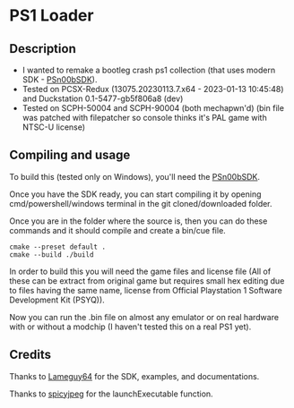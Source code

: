 # PS1 Loader

## Description

- I wanted to remake a bootleg crash ps1 collection (that uses modern SDK - [PSn00bSDK](https://github.com/Lameguy64/PSn00bSDK)).
- Tested on PCSX-Redux (13075.20230113.7.x64 - 2023-01-13 10:45:48) and Duckstation 0.1-5477-gb5f806a8 (dev)
- Tested on SCPH-50004 and SCPH-90004 (both mechapwn'd) (bin file was patched with filepatcher so console thinks it's PAL game with NTSC-U license)

## Compiling and usage

To build this (tested only on Windows), you'll need the [PSn00bSDK](https://github.com/Lameguy64/PSn00bSDK/blob/master/doc/installation.md).

Once you have the SDK ready, you can start compiling it by opening cmd/powershell/windows terminal in the git cloned/downloaded folder.

Once you are in the folder where the source is, then you can do these commands and it should compile and create a bin/cue file.

    cmake --preset default .
    cmake --build ./build
    
In order to build this you will need the game files and license file (All of these can be extract from original game but requires small hex editing due to files having the same name, license from Official Playstation 1 Software Development Kit (PSYQ)).

Now you can run the .bin file on almost any emulator or on real hardware with or without a modchip (I haven't tested this on a real PS1 yet).

## Credits

Thanks to [Lameguy64](https://github.com/Lameguy64) for the SDK, examples, and documentations.

Thanks to [spicyjpeg](https://github.com/spicyjpeg) for the launchExecutable function.
